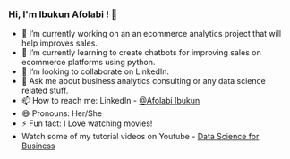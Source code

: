 ### Hi, I'm Ibukun Afolabi ! 👋

- 🔭 I’m currently working on an an ecommerce analytics project that will help improves sales.
- 🌱 I’m currently learning to create chatbots for improving sales on ecommerce platforms using python.
- 👯 I’m looking to collaborate on LinkedIn.
- 💬 Ask me about business analytics consulting or any data science related stuff.
- 📫 How to reach me: LinkedIn - [@Afolabi Ibukun](https://www.linkedin.com/in/afolabi-ibukun-051777a6/)
- 😄 Pronouns: Her/She
- ⚡ Fun fact: I Love watching movies!
- Watch some  of my tutorial videos on Youtube - [Data Science for Business](https://www.youtube.com/channel/UCybPNFQhJYLGQrN_VWoRZWg/videos)
